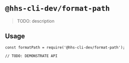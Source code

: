 # `@hhs-cli-dev/format-path`

> TODO: description

## Usage

```
const formatPath = require('@hhs-cli-dev/format-path');

// TODO: DEMONSTRATE API
```
